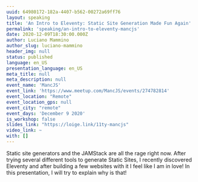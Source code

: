 ```yaml
---
uuid: 64980172-182a-4407-b562-00272a69ff76
layout: speaking
title: 'An Intro to Eleventy: Static Site Generation Made Fun Again'
permalink: 'speaking/an-intro-to-eleventy-mancjs'
date: 2020-12-09T18:30:00.000Z
author: Luciano Mammino
author_slug: luciano-mammino
header_img: null
status: published
language: en_US
presentation_language: en_US
meta_title: null
meta_description: null
event_name: 'MancJS'
event_link: 'https://www.meetup.com/MancJS/events/274782814'
event_location: "Remote"
event_location_gps: null
event_city: "remote"
event_days: 'December 9 2020'
is_workshop: false
slides_link: "https://loige.link/11ty-mancjs"
video_link: ~
with: []
---
```


Static site generators and the JAMStack are all the rage right now. After trying several different tools to generate Static Sites, I recently discovered Eleventy and after building a few websites with it I feel like I am in love! In this presentation, I will try to explain why is that!